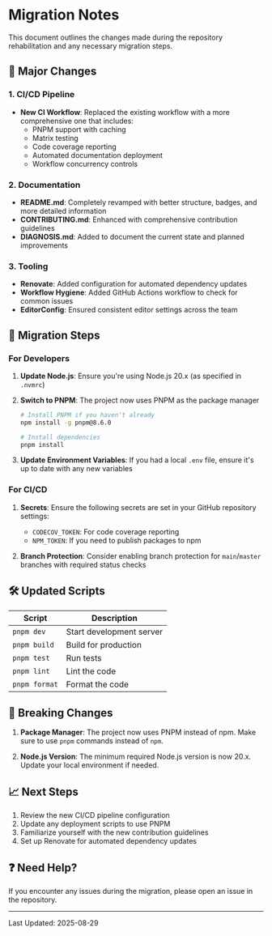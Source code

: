 # Migration Notes

This document outlines the changes made during the repository rehabilitation and any necessary migration steps.

## 🚀 Major Changes

### 1. CI/CD Pipeline
- **New CI Workflow**: Replaced the existing workflow with a more comprehensive one that includes:
  - PNPM support with caching
  - Matrix testing
  - Code coverage reporting
  - Automated documentation deployment
  - Workflow concurrency controls

### 2. Documentation
- **README.md**: Completely revamped with better structure, badges, and more detailed information
- **CONTRIBUTING.md**: Enhanced with comprehensive contribution guidelines
- **DIAGNOSIS.md**: Added to document the current state and planned improvements

### 3. Tooling
- **Renovate**: Added configuration for automated dependency updates
- **Workflow Hygiene**: Added GitHub Actions workflow to check for common issues
- **EditorConfig**: Ensured consistent editor settings across the team

## 🔄 Migration Steps

### For Developers
1. **Update Node.js**: Ensure you're using Node.js 20.x (as specified in `.nvmrc`)
2. **Switch to PNPM**: The project now uses PNPM as the package manager
   ```bash
   # Install PNPM if you haven't already
   npm install -g pnpm@8.6.0
   
   # Install dependencies
   pnpm install
   ```

3. **Update Environment Variables**: If you had a local `.env` file, ensure it's up to date with any new variables

### For CI/CD
1. **Secrets**: Ensure the following secrets are set in your GitHub repository settings:
   - `CODECOV_TOKEN`: For code coverage reporting
   - `NPM_TOKEN`: If you need to publish packages to npm

2. **Branch Protection**: Consider enabling branch protection for `main`/`master` branches with required status checks

## 🛠 Updated Scripts

| Script | Description |
|--------|-------------|
| `pnpm dev` | Start development server |
| `pnpm build` | Build for production |
| `pnpm test` | Run tests |
| `pnpm lint` | Lint the code |
| `pnpm format` | Format the code |

## 🔄 Breaking Changes

1. **Package Manager**: The project now uses PNPM instead of npm. Make sure to use `pnpm` commands instead of `npm`.

2. **Node.js Version**: The minimum required Node.js version is now 20.x. Update your local environment if needed.

## 📈 Next Steps

1. Review the new CI/CD pipeline configuration
2. Update any deployment scripts to use PNPM
3. Familiarize yourself with the new contribution guidelines
4. Set up Renovate for automated dependency updates

## ❓ Need Help?

If you encounter any issues during the migration, please open an issue in the repository.

---

Last Updated: 2025-08-29
